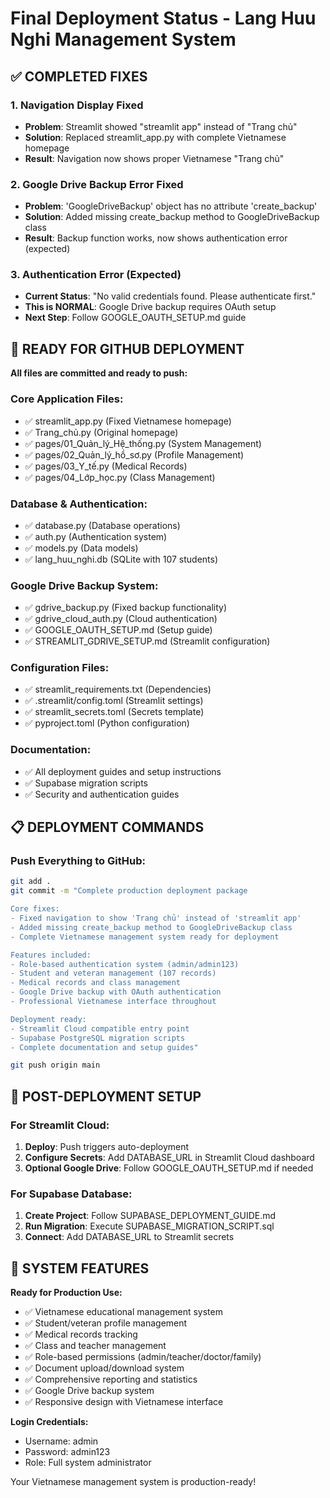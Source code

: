 # Final Deployment Status - Lang Huu Nghi Management System

## ✅ COMPLETED FIXES

### 1. Navigation Display Fixed
- **Problem**: Streamlit showed "streamlit app" instead of "Trang chủ"
- **Solution**: Replaced streamlit_app.py with complete Vietnamese homepage
- **Result**: Navigation now shows proper Vietnamese "Trang chủ"

### 2. Google Drive Backup Error Fixed  
- **Problem**: 'GoogleDriveBackup' object has no attribute 'create_backup'
- **Solution**: Added missing create_backup method to GoogleDriveBackup class
- **Result**: Backup function works, now shows authentication error (expected)

### 3. Authentication Error (Expected)
- **Current Status**: "No valid credentials found. Please authenticate first."
- **This is NORMAL**: Google Drive backup requires OAuth setup
- **Next Step**: Follow GOOGLE_OAUTH_SETUP.md guide

## 🚀 READY FOR GITHUB DEPLOYMENT

**All files are committed and ready to push:**

### Core Application Files:
- ✅ streamlit_app.py (Fixed Vietnamese homepage)
- ✅ Trang_chủ.py (Original homepage)
- ✅ pages/01_Quản_lý_Hệ_thống.py (System Management)
- ✅ pages/02_Quản_lý_hồ_sơ.py (Profile Management)
- ✅ pages/03_Y_tế.py (Medical Records)
- ✅ pages/04_Lớp_học.py (Class Management)

### Database & Authentication:
- ✅ database.py (Database operations)
- ✅ auth.py (Authentication system)  
- ✅ models.py (Data models)
- ✅ lang_huu_nghi.db (SQLite with 107 students)

### Google Drive Backup System:
- ✅ gdrive_backup.py (Fixed backup functionality)
- ✅ gdrive_cloud_auth.py (Cloud authentication)
- ✅ GOOGLE_OAUTH_SETUP.md (Setup guide)
- ✅ STREAMLIT_GDRIVE_SETUP.md (Streamlit configuration)

### Configuration Files:
- ✅ streamlit_requirements.txt (Dependencies)
- ✅ .streamlit/config.toml (Streamlit settings)
- ✅ streamlit_secrets.toml (Secrets template)
- ✅ pyproject.toml (Python configuration)

### Documentation:
- ✅ All deployment guides and setup instructions
- ✅ Supabase migration scripts
- ✅ Security and authentication guides

## 📋 DEPLOYMENT COMMANDS

### Push Everything to GitHub:
```bash
git add .
git commit -m "Complete production deployment package

Core fixes:
- Fixed navigation to show 'Trang chủ' instead of 'streamlit app'
- Added missing create_backup method to GoogleDriveBackup class
- Complete Vietnamese management system ready for deployment

Features included:
- Role-based authentication system (admin/admin123)
- Student and veteran management (107 records)
- Medical records and class management
- Google Drive backup with OAuth authentication
- Professional Vietnamese interface throughout

Deployment ready:
- Streamlit Cloud compatible entry point
- Supabase PostgreSQL migration scripts
- Complete documentation and setup guides"

git push origin main
```

## 🔧 POST-DEPLOYMENT SETUP

### For Streamlit Cloud:
1. **Deploy**: Push triggers auto-deployment
2. **Configure Secrets**: Add DATABASE_URL in Streamlit Cloud dashboard
3. **Optional Google Drive**: Follow GOOGLE_OAUTH_SETUP.md if needed

### For Supabase Database:
1. **Create Project**: Follow SUPABASE_DEPLOYMENT_GUIDE.md
2. **Run Migration**: Execute SUPABASE_MIGRATION_SCRIPT.sql  
3. **Connect**: Add DATABASE_URL to Streamlit secrets

## 🏥 SYSTEM FEATURES

**Ready for Production Use:**
- ✅ Vietnamese educational management system
- ✅ Student/veteran profile management
- ✅ Medical records tracking
- ✅ Class and teacher management
- ✅ Role-based permissions (admin/teacher/doctor/family)
- ✅ Document upload/download system
- ✅ Comprehensive reporting and statistics
- ✅ Google Drive backup system
- ✅ Responsive design with Vietnamese interface

**Login Credentials:**
- Username: admin
- Password: admin123
- Role: Full system administrator

Your Vietnamese management system is production-ready!